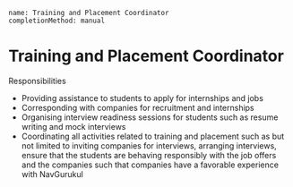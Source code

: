 ```ngMeta
name: Training and Placement Coordinator
completionMethod: manual
```

# Training and Placement Coordinator

Responsibilities
- Providing assistance to students to apply for internships and jobs
- Corresponding with companies for recruitment and internships
- Organising interview readiness sessions for students such as resume writing and mock interviews
- Coordinating all activities related to training and placement such as but not limited to inviting companies for interviews, arranging interviews, ensure that the students are behaving responsibly with the job offers and the companies such that companies have a favorable experience with NavGurukul

